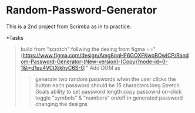 # Random-Password-Generator
This is a 2nd project from Scrimba as in to practice.

*Tasks
> build from "scratch"
> follwing the desing from figma =="(https://www.figma.com/design/Amg8qqHF6GOXFKwoBOwICP/Random-Password-Generator-(New-version)-(Copy)?node-id=0-1&t=d1eu4VCtXjkhvC6S-0)"
> Add DOM as
>  > generate two random passwords when the user clicks the button
>  > each password should be 15 characters long
> Stretch Goals
>  > ability to set password length
>  > copy passowrd on-click
>  > toggle "symbols" & "numbers" on/off in generated password
>  > changing the designs
  
